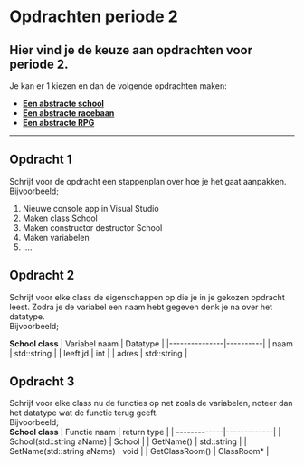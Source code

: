# Opdrachten periode 2
Hier vind je de keuze aan opdrachten voor periode 2.
---
Je kan er 1 kiezen en dan de volgende opdrachten maken:  
- **[Een abstracte school](https://github.com/MediacollegeAmsterdam/-SD-Opdrachten-LJ2P1P2CPP-UML/tree/main/Periode%202/De%20abstracte%20school)**  
- **[Een abstracte racebaan](https://github.com/MediacollegeAmsterdam/-SD-Opdrachten-LJ2P1P2CPP-UML/tree/main/Periode%202/De%20abstracte%20racebaan)**  
- **[Een abstracte RPG](https://github.com/MediacollegeAmsterdam/-SD-Opdrachten-LJ2P1P2CPP-UML/tree/main/Periode%202/De%20abstracte%20RPG)**  
---
## Opdracht 1

Schrijf voor de opdracht een stappenplan over hoe je het gaat aanpakken.  
Bijvoorbeeld;

1. Nieuwe console app in Visual Studio
2. Maken class School
3. Maken constructor destructor School
4. Maken variabelen
5. ....

## Opdracht 2

Schrijf voor elke class de eigenschappen op die je in je gekozen opdracht leest.
Zodra je de variabel een naam hebt gegeven denk je na over het datatype.  
Bijvoorbeeld;

**School class**
| Variabel naam | Datatype |
|---------------|----------|
| naam          | std::string |
| leeftijd      | int |
| adres | std::string |

## Opdracht 3

Schrijf voor elke class nu de functies op net zoals de variabelen, noteer dan het datatype wat de functie terug geeft.  
Bijvoorbeeld;  
**School class**
| Functie naam | return type |
| -------------|-------------|
| School(std::string aName) | School |
| GetName() | std::string |
| SetName(std::string aName) | void |
| GetClassRoom() | ClassRoom* |

